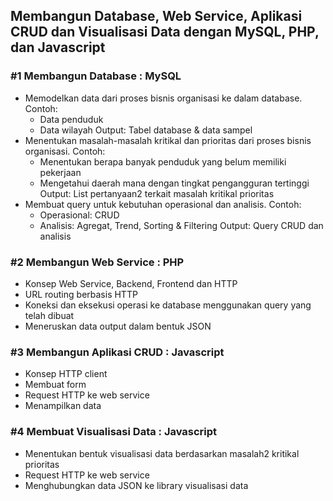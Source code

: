 
## Membangun Database, Web Service, Aplikasi CRUD dan Visualisasi Data dengan MySQL, PHP, dan Javascript

### #1 Membangun Database : MySQL

- Memodelkan data dari proses bisnis organisasi ke dalam database. Contoh:
  - Data penduduk
  - Data wilayah Output: Tabel database & data sampel
- Menentukan masalah-masalah kritikal dan prioritas dari proses bisnis organisasi. Contoh:
  - Menentukan berapa banyak penduduk yang belum memiliki pekerjaan
  - Mengetahui daerah mana dengan tingkat pengangguran tertinggi Output: List pertanyaan2 terkait masalah kritikal prioritas
- Membuat query untuk kebutuhan operasional dan analisis. Contoh:
  - Operasional: CRUD
  - Analisis: Agregat, Trend, Sorting & Filtering Output: Query CRUD dan analisis

### #2 Membangun Web Service : PHP

- Konsep Web Service, Backend, Frontend dan HTTP
- URL routing berbasis HTTP
- Koneksi dan eksekusi operasi ke database menggunakan query yang telah dibuat
- Meneruskan data output dalam bentuk JSON

### #3 Membangun Aplikasi CRUD : Javascript

- Konsep HTTP client
- Membuat form
- Request HTTP ke web service
- Menampilkan data

### #4 Membuat Visualisasi Data : Javascript

- Menentukan bentuk visualisasi data berdasarkan masalah2 kritikal prioritas
- Request HTTP ke web service
- Menghubungkan data JSON ke library visualisasi data
